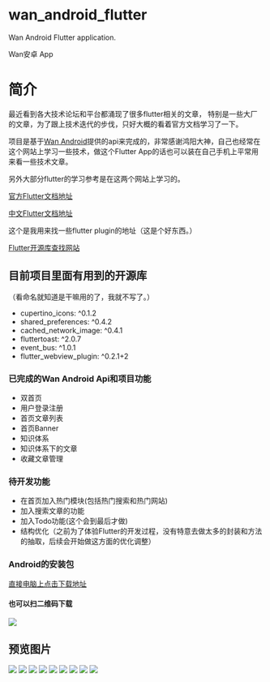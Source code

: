 # wan_android_flutter

Wan Android Flutter application.

Wan安卓  App
# 简介
最近看到各大技术论坛和平台都涌现了很多flutter相关的文章，
特别是一些大厂的文章，为了跟上技术迭代的步伐，只好大概的看着官方文档学习了一下。


项目是基于[Wan Android](http://www.wanandroid.com/index)提供的api来完成的，非常感谢鸿阳大神，自己也经常在这个网站上学习一些技术，做这个Flutter App的话也可以装在自己手机上平常用来看一些技术文章。

另外大部分flutter的学习参考是在这两个网站上学习的。

[官方Flutter文档地址](https://flutter.io/)

[中文Flutter文档地址](https://flutterchina.club)


这个是我用来找一些flutter plugin的地址（这是个好东西。）

[Flutter开源库查找网站](https://pub.dartlang.org/flutter)

## 目前项目里面有用到的开源库
（看命名就知道是干嘛用的了，我就不写了。）
 - cupertino_icons: ^0.1.2
 - shared_preferences: ^0.4.2
 - cached_network_image: ^0.4.1
 - fluttertoast: ^2.0.7
 - event_bus: ^1.0.1
 - flutter_webview_plugin: ^0.2.1+2

### 已完成的Wan Android Api和项目功能
 - 双首页
 - 用户登录注册
 - 首页文章列表
 - 首页Banner
 - 知识体系
 - 知识体系下的文章
 - 收藏文章管理

### 待开发功能
 - 在首页加入热门模块(包括热门搜索和热门网站)
 - 加入搜索文章的功能
 - 加入Todo功能(这个会到最后才做)
 - 结构优化（之前为了体验Flutter的开发过程，没有特意去做太多的封装和方法的抽取，后续会开始做这方面的优化调整）

### Android的安装包
[直接电脑上点击下载地址](https://github.com/ywp0919/wan_android_flutter/raw/master/android/app/release/app-release.apk)

#### 也可以扫二维码下载
![](mdFile/pic_er_code_down.png)

## 预览图片

![](mdFile/pic_display_1.png)
![](mdFile/pic_display_2.png)
![](mdFile/pic_display_3.png)
![](mdFile/pic_display_4.png)
![](mdFile/pic_display_5.png)
![](mdFile/pic_display_6.png)
![](mdFile/pic_display_7.png)
![](mdFile/pic_display_8.png)
![](mdFile/pic_display_9.png)








